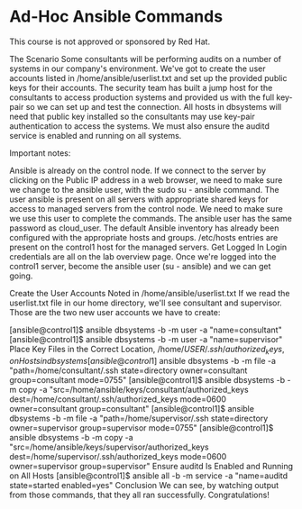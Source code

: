 # Ad-Hoc Ansible Commands
This course is not approved or sponsored by Red Hat.

The Scenario
Some consultants will be performing audits on a number of systems in our company's environment. We've got to create the user accounts listed in /home/ansible/userlist.txt and set up the provided public keys for their accounts. The security team has built a jump host for the consultants to access production systems and provided us with the full key-pair so we can set up and test the connection. All hosts in dbsystems will need that public key installed so the consultants may use key-pair authentication to access the systems. We must also ensure the auditd service is enabled and running on all systems.

Important notes:

Ansible is already on the control node. If we connect to the server by clicking on the Public IP address in a web browser, we need to make sure we change to the ansible user, with the sudo su - ansible command.
The user ansible is present on all servers with appropriate shared keys for access to managed servers from the control node. We need to make sure we use this user to complete the commands.
The ansible user has the same password as cloud_user.
The default Ansible inventory has already been configured with the appropriate hosts and groups.
/etc/hosts entries are present on the control1 host for the managed servers.
Get Logged In
Login credentials are all on the lab overview page. Once we're logged into the control1 server, become the ansible user (su - ansible) and we can get going.

Create the User Accounts Noted in /home/ansible/userlist.txt
If we read the userlist.txt file in our home directory, we'll see consultant and supervisor. Those are the two new user accounts we have to create:

[ansible@control1]$ ansible dbsystems -b -m user -a "name=consultant"
[ansible@control1]$ ansible dbsystems -b -m user -a "name=supervisor"
Place Key Files in the Correct Location, /home/$USER/.ssh/authorized_keys, on Hosts in dbsystems
[ansible@control1]$ ansible dbsystems -b -m file -a "path=/home/consultant/.ssh state=directory owner=consultant group=consultant mode=0755"
[ansible@control1]$ ansible dbsystems -b -m copy -a "src=/home/ansible/keys/consultant/authorized_keys dest=/home/consultant/.ssh/authorized_keys mode=0600 owner=consultant group=consultant"
[ansible@control1]$ ansible dbsystems -b -m file -a "path=/home/supervisor/.ssh state=directory owner=supervisor group=supervisor mode=0755"
[ansible@control1]$ ansible dbsystems -b -m copy -a "src=/home/ansible/keys/supervisor/authorized_keys dest=/home/supervisor/.ssh/authorized_keys mode=0600 owner=supervisor group=supervisor"
Ensure auditd Is Enabled and Running on All Hosts
[ansible@control1]$ ansible all -b -m service -a "name=auditd state=started enabled=yes"
Conclusion
We can see, by watching output from those commands, that they all ran successfully. Congratulations!
